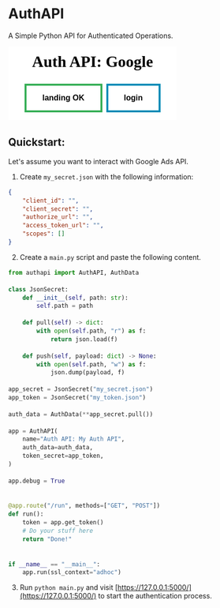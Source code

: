 # AuthAPI

A Simple Python API for Authenticated Operations.

![landing_img](https://raw.githubusercontent.com/manucalop/authapi/main/docs/img/landing.png)

## Quickstart:

Let's assume you want to interact with Google Ads API.

1. Create `my_secret.json` with the following information:

```json
{
    "client_id": "",
    "client_secret": "",
    "authorize_url": "",
    "access_token_url": "",
    "scopes": []
}

```

2. Create a `main.py` script and paste the following content.

```python
from authapi import AuthAPI, AuthData

class JsonSecret:
    def __init__(self, path: str):
        self.path = path

    def pull(self) -> dict:
        with open(self.path, "r") as f:
            return json.load(f)

    def push(self, payload: dict) -> None:
        with open(self.path, "w") as f:
            json.dump(payload, f)

app_secret = JsonSecret("my_secret.json")
app_token = JsonSecret("my_token.json")

auth_data = AuthData(**app_secret.pull())

app = AuthAPI(
    name="Auth API: My Auth API",
    auth_data=auth_data,
    token_secret=app_token,
)

app.debug = True


@app.route("/run", methods=["GET", "POST"])
def run():
    token = app.get_token()
    # Do your stuff here
    return "Done!"


if __name__ == "__main__":
    app.run(ssl_context="adhoc")
```

3. Run `python main.py` and visit [https://127.0.0.1:5000/](https://127.0.0.1:5000/) to start the authentication process.

